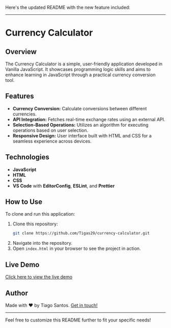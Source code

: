 Here's the updated README with the new feature included:

---

# Currency Calculator

## Overview
The Currency Calculator is a simple, user-friendly application developed in Vanilla JavaScript. It showcases programming logic skills and aims to enhance learning in JavaScript through a practical currency conversion tool.

## Features
- **Currency Conversion:** Calculate conversions between different currencies.
- **API Integration:** Fetches real-time exchange rates using an external API.
- **Selection-Based Operations:** Utilizes an algorithm for executing operations based on user selection.
- **Responsive Design:** User interface built with HTML and CSS for a seamless experience across devices.

## Technologies
- **JavaScript**
- **HTML**
- **CSS**
- **VS Code** with **EditorConfig**, **ESLint**, and **Prettier**

## How to Use
To clone and run this application:
1. Clone this repository:
   ```bash
   git clone https://github.com/Tigas29/currency-calculator.git
   ```
2. Navigate into the repository.
3. Open `index.html` in your browser to see the project in action.

## Live Demo
[Click here to view the live demo](https://currency-calculator-mocha.vercel.app)

## Author
Made with ♥ by Tiago Santos. [Get in touch!](https://www.linkedin.com/in/tiago-santos-)

---

Feel free to customize this README further to fit your specific needs!
